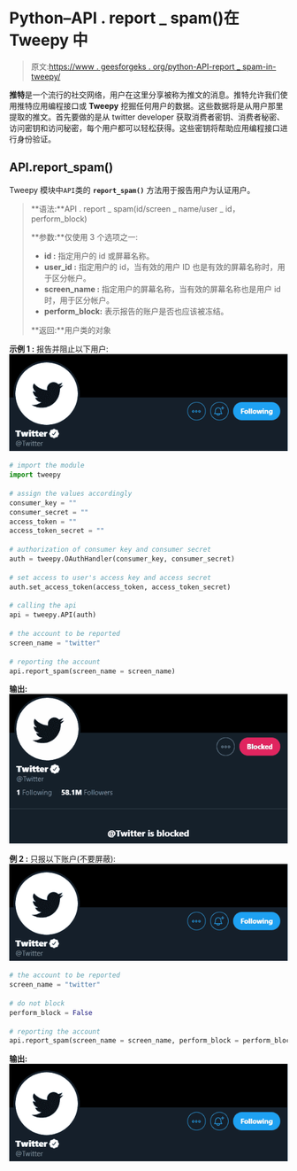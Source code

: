 # Python–API . report _ spam()在 Tweepy 中

> 原文:[https://www . geesforgeks . org/python-API-report _ spam-in-tweepy/](https://www.geeksforgeeks.org/python-api-report_spam-in-tweepy/)

**推特**是一个流行的社交网络，用户在这里分享被称为推文的消息。推特允许我们使用推特应用编程接口或 **Tweepy** 挖掘任何用户的数据。这些数据将是从用户那里提取的推文。首先要做的是从 twitter developer 获取消费者密钥、消费者秘密、访问密钥和访问秘密，每个用户都可以轻松获得。这些密钥将帮助应用编程接口进行身份验证。

## API.report_spam()

Tweepy 模块中`API`类的 **`report_spam()`** 方法用于报告用户为认证用户。

> **语法:**API . report _ spam(id/screen _ name/user _ id，perform_block)
> 
> **参数:**仅使用 3 个选项之一:
> 
> *   **id :** 指定用户的 id 或屏幕名称。
> *   **user_id :** 指定用户的 id，当有效的用户 ID 也是有效的屏幕名称时，用于区分帐户。
> *   **screen_name :** 指定用户的屏幕名称，当有效的屏幕名称也是用户 id 时，用于区分帐户。
> *   **perform_block:** 表示报告的账户是否也应该被冻结。
> 
> **返回:**用户类的对象

**示例 1 :** 报告并阻止以下用户:
![](img/8da53542541b344c917b1a23ecfd6fc3.png)

```py
# import the module
import tweepy

# assign the values accordingly
consumer_key = ""
consumer_secret = ""
access_token = ""
access_token_secret = ""

# authorization of consumer key and consumer secret
auth = tweepy.OAuthHandler(consumer_key, consumer_secret)

# set access to user's access key and access secret 
auth.set_access_token(access_token, access_token_secret)

# calling the api 
api = tweepy.API(auth)

# the account to be reported
screen_name = "twitter"

# reporting the account
api.report_spam(screen_name = screen_name)
```

**输出:**
![](img/a5c69dcbe13dc108f5f03815069b2eec.png)

**例 2 :** 只报以下账户(不要屏蔽):
![](img/8da53542541b344c917b1a23ecfd6fc3.png)

```py
# the account to be reported
screen_name = "twitter"

# do not block
perform_block = False

# reporting the account
api.report_spam(screen_name = screen_name, perform_block = perform_block)
```

**输出:**
![](img/8da53542541b344c917b1a23ecfd6fc3.png)